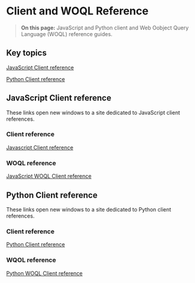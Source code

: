 # Client and WOQL Reference

> **On this page:** JavaScript and Python client and Web Oobject Query Language (WOQL) reference guides.

## Key topics

[JavaScript Client reference](client.md#javascript-client-reference)

[Python Client reference](client.md#python-client-reference)

## JavaScript Client reference

These links open new windows to a site dedicated to JavaScript client references.

### Client reference

[Javascript Client reference](https://terminusdb.github.io/terminusdb-client-js/)

### WOQL reference

[JavaScript WOQL Client reference](https://terminusdb.github.io/terminusdb-client-js/#/api/woql.js?id=woql)

## Python Client reference

These links open new windows to a site dedicated to Python client references.

### Client reference

[Python Client reference](https://terminusdb.github.io/terminusdb-client-python/)

### WQOL reference

[Python WOQL Client reference](https://terminusdb.github.io/terminusdb-client-python/woqlClient.html)
